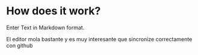 # How does it work?

Enter Text in Markdown format.

El editor mola bastante y es muy interesante que sincronize correctamente con github